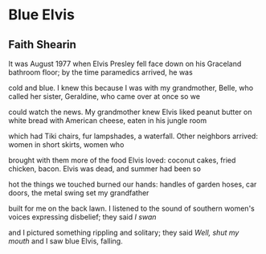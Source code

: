 # Blue Elvis
## Faith Shearin
It was August 1977 when Elvis Presley fell
face down on his Graceland bathroom floor;
by the time paramedics arrived, he was

cold and blue. I knew this because I was with
my grandmother, Belle, who called her sister,
Geraldine, who came over at once so we

could watch the news. My grandmother knew
Elvis liked peanut butter on white bread
with American cheese, eaten in his jungle room

which had Tiki chairs, fur lampshades,
a waterfall. Other neighbors arrived:
women in short skirts, women who

brought with them more of the food Elvis
loved: coconut cakes, fried chicken, bacon.
Elvis was dead, and summer had been so

hot the things we touched burned our hands:
handles of garden hoses, car doors,
the metal swing set my grandfather

built for me on the back lawn. I listened
to the sound of southern women's voices
expressing disbelief; they said _I swan_

and I pictured something rippling
and solitary; they said _Well, shut my mouth_ and
I saw blue Elvis, falling.
